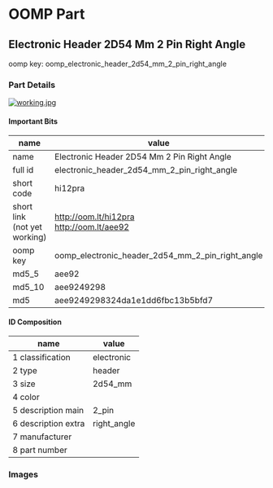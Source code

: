 # OOMP Part  
## Electronic Header 2D54 Mm 2 Pin Right Angle  
  
oomp key: oomp_electronic_header_2d54_mm_2_pin_right_angle  
  
### Part Details  
  
[![working.jpg](working_600.jpg)](working.jpg)  
  
#### Important Bits  
| name | value | 
| --- | --- | 
| name | Electronic Header 2D54 Mm 2 Pin Right Angle | 
| full id | electronic_header_2d54_mm_2_pin_right_angle | 
| short code | hi12pra | 
| short link<br>(not yet working) | http://oom.lt/hi12pra<br>http://oom.lt/aee92 | 
| oomp key | oomp_electronic_header_2d54_mm_2_pin_right_angle | 
| md5_5 | aee92 | 
| md5_10 | aee9249298 | 
| md5 | aee9249298324da1e1dd6fbc13b5bfd7 | 
#### ID Composition  
| name | value | 
| --- | --- | 
| 1 classification | electronic | 
| 2 type | header | 
| 3 size | 2d54_mm | 
| 4 color |  | 
| 5 description main | 2_pin | 
| 6 description extra | right_angle | 
| 7 manufacturer |  | 
| 8 part number |  | 
### Images  

